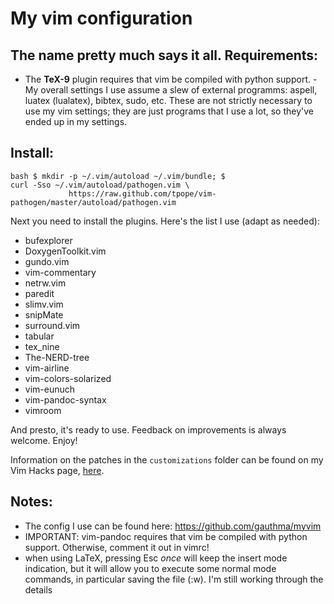 My vim configuration 
===

The name pretty much says it all. 
Requirements: 
--- 

- The **TeX-9** plugin requires that vim be compiled with python
	support. - My overall settings I use assume a slew of external
	programms: aspell, luatex (lualatex), bibtex, sudo, etc. These are
	not  strictly necessary to use my vim settings; they are just
	programs that I use a lot, so they've ended up in my settings.
	
Install:
--- 

```
bash $ mkdir -p ~/.vim/autoload ~/.vim/bundle; $
curl -Sso ~/.vim/autoload/pathogen.vim \
			 https://raw.github.com/tpope/vim-pathogen/master/autoload/pathogen.vim
```

Next you need to install the plugins. Here's the list I use (adapt
as needed):

- bufexplorer
- DoxygenToolkit.vim
- gundo.vim
- vim-commentary
- netrw.vim
- paredit
- slimv.vim
- snipMate
- surround.vim
- tabular
- tex_nine
- The-NERD-tree
- vim-airline
- vim-colors-solarized
- vim-eunuch
- vim-pandoc-syntax
- vimroom

And presto, it's ready to use. Feedback on improvements is always welcome. Enjoy!

Information on the patches in the `customizations` folder can be
found on my Vim Hacks page, [here](http://erroneousthoughts.org/vim-hacks/).

Notes:
---
 - The config I use can be found here: https://github.com/gauthma/myvim
 - IMPORTANT: vim-pandoc requires that vim be compiled with python support. Otherwise, comment it out in vimrc!
 - when using LaTeX, pressing Esc *once* will keep the insert mode indication, but it will allow you to execute some normal mode commands, in particular saving the file (:w). I'm still working through the details

